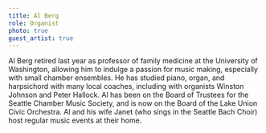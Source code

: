 ```yaml
---
title: Al Berg
role: Organist
photo: true
guest_artist: true
---
```


Al Berg retired last year as professor of family medicine at the University of Washington, allowing him to indulge a passion for music making, especially with small chamber ensembles. He has studied piano, organ, and harpsichord with many local coaches, including with organists Winston Johnson and Peter Hallock. Al has been on the Board of Trustees for the Seattle Chamber Music Society, and is now on the Board of the Lake Union Civic Orchestra. Al and his wife Janet (who sings in the Seattle Bach Choir) host regular music events at their home.